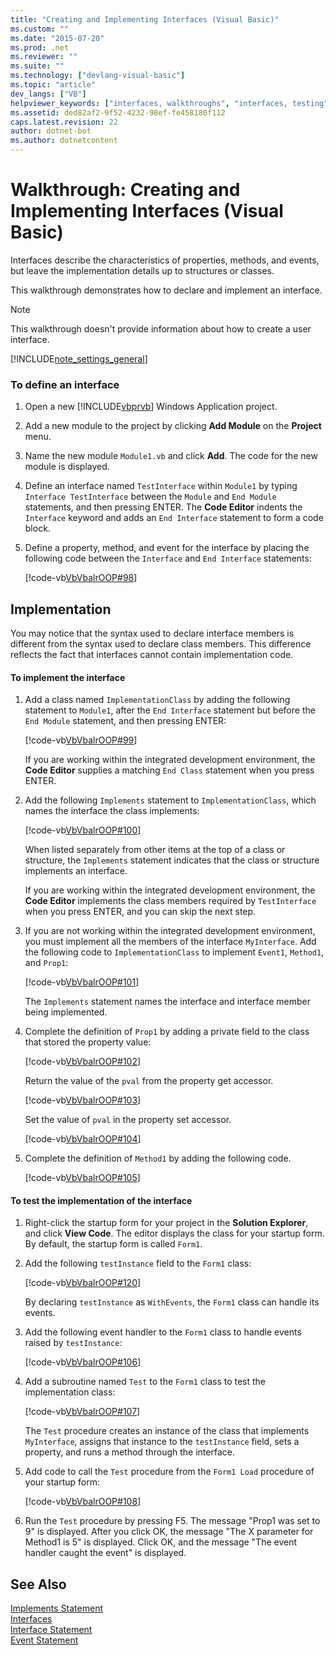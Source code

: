 ```yaml
---
title: "Creating and Implementing Interfaces (Visual Basic)"
ms.custom: ""
ms.date: "2015-07-20"
ms.prod: .net
ms.reviewer: ""
ms.suite: ""
ms.technology: ["devlang-visual-basic"]
ms.topic: "article"
dev_langs: ["VB"]
helpviewer_keywords: ["interfaces, walkthroughs", "interfaces, testing", "interface implementation, walkthrough", "interfaces, creating"]
ms.assetid: ded82af2-9f52-4232-98ef-fe458180f112
caps.latest.revision: 22
author: dotnet-bot
ms.author: dotnetcontent
---
```

# Walkthrough: Creating and Implementing Interfaces (Visual Basic)
Interfaces describe the characteristics of properties, methods, and events, but leave the implementation details up to structures or classes.  
  
 This walkthrough demonstrates how to declare and implement an interface.  
  
> [!NOTE]
>  This walkthrough doesn't provide information about how to create a user interface.  
  
[!INCLUDE[note_settings_general](~/includes/note-settings-general-md.md)]  
  
### To define an interface  
  
1.  Open a new [!INCLUDE[vbprvb](~/includes/vbprvb-md.md)] Windows Application project.  
  
2.  Add a new module to the project by clicking **Add Module** on the **Project** menu.  
  
3.  Name the new module `Module1.vb` and click **Add**. The code for the new module is displayed.  
  
4.  Define an interface named `TestInterface` within `Module1` by typing `Interface TestInterface` between the `Module` and `End Module` statements, and then pressing ENTER. The **Code Editor** indents the `Interface` keyword and adds an `End Interface` statement to form a code block.  
  
5.  Define a property, method, and event for the interface by placing the following code between the `Interface` and `End Interface` statements:  
  
     [!code-vb[VbVbalrOOP#98](../../../../visual-basic/misc/codesnippet/VisualBasic/walkthrough-creating-and-implementing-interfaces_1.vb)]  
  
## Implementation  
 You may notice that the syntax used to declare interface members is different from the syntax used to declare class members. This difference reflects the fact that interfaces cannot contain implementation code.  
  
#### To implement the interface  
  
1.  Add a class named `ImplementationClass` by adding the following statement to `Module1`, after the `End Interface` statement but before the `End Module` statement, and then pressing ENTER:  
  
     [!code-vb[VbVbalrOOP#99](../../../../visual-basic/misc/codesnippet/VisualBasic/walkthrough-creating-and-implementing-interfaces_2.vb)]  
  
     If you are working within the integrated development environment, the **Code Editor** supplies a matching `End Class` statement when you press ENTER.  
  
2.  Add the following `Implements` statement to `ImplementationClass`, which names the interface the class implements:  
  
     [!code-vb[VbVbalrOOP#100](../../../../visual-basic/misc/codesnippet/VisualBasic/walkthrough-creating-and-implementing-interfaces_3.vb)]  
  
     When listed separately from other items at the top of a class or structure, the `Implements` statement indicates that the class or structure implements an interface.  
  
     If you are working within the integrated development environment, the **Code Editor** implements the class members required by `TestInterface` when you press ENTER, and you can skip the next step.  
  
3.  If you are not working within the integrated development environment, you must implement all the members of the interface `MyInterface`. Add the following code to `ImplementationClass` to implement `Event1`, `Method1`, and `Prop1`:  
  
     [!code-vb[VbVbalrOOP#101](../../../../visual-basic/misc/codesnippet/VisualBasic/walkthrough-creating-and-implementing-interfaces_4.vb)]  
  
     The `Implements` statement names the interface and interface member being implemented.  
  
4.  Complete the definition of `Prop1` by adding a private field to the class that stored the property value:  
  
     [!code-vb[VbVbalrOOP#102](../../../../visual-basic/misc/codesnippet/VisualBasic/walkthrough-creating-and-implementing-interfaces_5.vb)]  
  
     Return the value of the `pval` from the property get accessor.  
  
     [!code-vb[VbVbalrOOP#103](../../../../visual-basic/misc/codesnippet/VisualBasic/walkthrough-creating-and-implementing-interfaces_6.vb)]  
  
     Set the value of `pval` in the property set accessor.  
  
     [!code-vb[VbVbalrOOP#104](../../../../visual-basic/misc/codesnippet/VisualBasic/walkthrough-creating-and-implementing-interfaces_7.vb)]  
  
5.  Complete the definition of `Method1` by adding the following code.  
  
     [!code-vb[VbVbalrOOP#105](../../../../visual-basic/misc/codesnippet/VisualBasic/walkthrough-creating-and-implementing-interfaces_8.vb)]  
  
#### To test the implementation of the interface  
  
1.  Right-click the startup form for your project in the **Solution Explorer**, and click **View Code**. The editor displays the class for your startup form. By default, the startup form is called `Form1`.  
  
2.  Add the following `testInstance` field to the `Form1` class:  
  
     [!code-vb[VbVbalrOOP#120](../../../../visual-basic/misc/codesnippet/VisualBasic/walkthrough-creating-and-implementing-interfaces_9.vb)]  
  
     By declaring `testInstance` as `WithEvents`, the `Form1` class can handle its events.  
  
3.  Add the following event handler to the `Form1` class to handle events raised by `testInstance`:  
  
     [!code-vb[VbVbalrOOP#106](../../../../visual-basic/misc/codesnippet/VisualBasic/walkthrough-creating-and-implementing-interfaces_10.vb)]  
  
4.  Add a subroutine named `Test` to the `Form1` class to test the implementation class:  
  
     [!code-vb[VbVbalrOOP#107](../../../../visual-basic/misc/codesnippet/VisualBasic/walkthrough-creating-and-implementing-interfaces_11.vb)]  
  
     The `Test` procedure creates an instance of the class that implements `MyInterface`, assigns that instance to the `testInstance` field, sets a property, and runs a method through the interface.  
  
5.  Add code to call the `Test` procedure from the `Form1 Load` procedure of your startup form:  
  
     [!code-vb[VbVbalrOOP#108](../../../../visual-basic/misc/codesnippet/VisualBasic/walkthrough-creating-and-implementing-interfaces_12.vb)]  
  
6.  Run the `Test` procedure by pressing F5. The message "Prop1 was set to 9" is displayed. After you click OK, the message "The X parameter for Method1 is 5" is displayed. Click OK, and the message "The event handler caught the event" is displayed.  
  
## See Also  
 [Implements Statement](../../../../visual-basic/language-reference/statements/implements-statement.md)   
 [Interfaces](../../../../visual-basic/programming-guide/language-features/interfaces/index.md)   
 [Interface Statement](../../../../visual-basic/language-reference/statements/interface-statement.md)   
 [Event Statement](../../../../visual-basic/language-reference/statements/event-statement.md)
